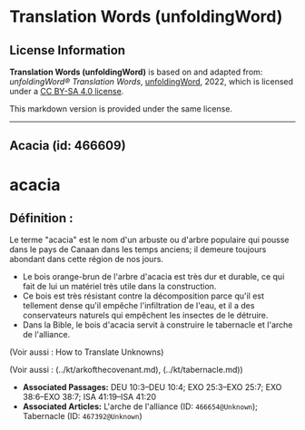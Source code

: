 # Translation Words (unfoldingWord)

## License Information

**Translation Words (unfoldingWord)** is based on and adapted from: _unfoldingWord® Translation Words_, [unfoldingWord](https://unfoldingword.org/utw), 2022, which is licensed under a [CC BY-SA 4.0 license](https://creativecommons.org/licenses/by-sa/4.0/legalcode.en).

This markdown version is provided under the same license.



--------------------------------

## Acacia (id: 466609)

acacia
======

Définition :
------------

Le terme "acacia" est le nom d'un arbuste ou d'arbre populaire qui pousse dans le pays de Canaan dans les temps anciens; il demeure toujours abondant dans cette région de nos jours.

* Le bois orange\-brun de l'arbre d'acacia est très dur et durable, ce qui fait de lui un matériel très utile dans la construction.
* Ce bois est très résistant contre la décomposition parce qu'il est tellement dense qu'il empêche l'infiltration de l'eau, et il a des conservateurs naturels qui empêchent les insectes de le détruire.
* Dans la Bible, le bois d'acacia servit à construire le tabernacle et l'arche de l'alliance.

(Voir aussi : How to Translate Unknowns)

(Voir aussi : (../kt/arkofthecovenant.md), (../kt/tabernacle.md))

* **Associated Passages:** DEU 10:3–DEU 10:4; EXO 25:3–EXO 25:7; EXO 38:6–EXO 38:7; ISA 41:19–ISA 41:20
* **Associated Articles:** L'arche de l'alliance (ID: `466654@Unknown`); Tabernacle (ID: `467392@Unknown`)

